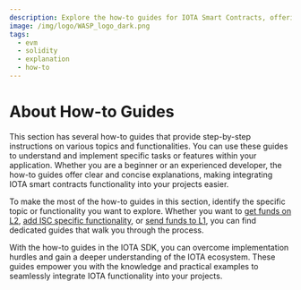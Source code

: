 ```yaml
---
description: Explore the how-to guides for IOTA Smart Contracts, offering step-by-step instructions on various topics and functionalities.
image: /img/logo/WASP_logo_dark.png
tags:
  - evm
  - solidity
  - explanation
  - how-to
---
```


# About How-to Guides

This section has several how-to guides that provide step-by-step instructions on various topics and functionalities. You
can use these guides to understand and implement specific tasks or features within your application. Whether you are a
beginner or an experienced developer, the how-to guides offer clear and concise explanations, making integrating IOTA smart contracts
functionality into your projects easier.

To make the most of the how-to guides in this section, identify the specific topic or functionality you want to explore.
Whether you want to [get funds on L2](send-funds-from-L1-to-L2.mdx), [add ISC specific functionality](introduction.md),
or [send funds to L1](./core-contracts/basics/send-assets-to-l1.mdx), you can find dedicated guides that walk you through the process.

With the how-to guides in the IOTA SDK, you can overcome implementation hurdles and gain a deeper understanding
of the IOTA ecosystem. These guides empower you with the knowledge and practical examples to seamlessly integrate IOTA
functionality into your projects.
